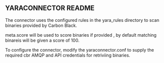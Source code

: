 ## YARACONNECTOR README ##
The connector uses the configured rules in the yara_rules directory to scan
binaries provided by Carbon Black. 

meta.score will be used to score binaries if provided , by default matching 
binareis will be given a score of 100.

To configure the connector, modify the yaraconnector.conf to supply the required
cbr AMQP and API credentials for retriviing binaries.

